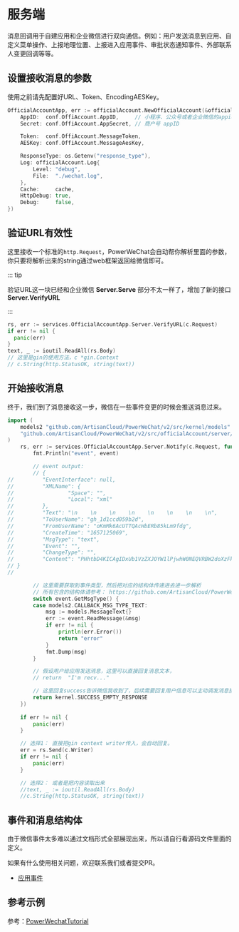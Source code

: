# 服务端

消息回调用于自建应用和企业微信进行双向通信。例如：用户发送消息到应用、自定义菜单操作、上报地理位置、上报进入应用事件、审批状态通知事件、外部联系人变更回调等等。

## 设置接收消息的参数

使用之前请先配置好URL、Token、EncodingAESKey。

``` go
OfficialAccountApp, err := officialAccount.NewOfficialAccount(&officialAccount.UserConfig{
	AppID:  conf.OffiAccount.AppID,     // 小程序、公众号或者企业微信的appid
	Secret: conf.OffiAccount.AppSecret, // 商户号 appID

	Token:  conf.OffiAccount.MessageToken,
	AESKey: conf.OffiAccount.MessageAesKey,

	ResponseType: os.Getenv("response_type"),
	Log: officialAccount.Log{
		Level: "debug",
		File:  "./wechat.log",
	},
	Cache:     cache,
	HttpDebug: true,
	Debug:     false,
})
```

## 验证URL有效性

这里接收一个标准的`http.Request`，PowerWeChat会自动帮你解析里面的参数，你只要将解析出来的string通过web框架返回给微信即可。

::: tip

验证URL这一块已经和企业微信 **Server.Serve** 部分不太一样了，增加了新的接口 **Server.VerifyURL**

:::

``` go
rs, err := services.OfficialAccountApp.Server.VerifyURL(c.Request)
if err != nil {
  panic(err)
}
text, _ := ioutil.ReadAll(rs.Body)
// 这里是gin的使用方法，c *gin.Context
// c.String(http.StatusOK, string(text))
```

## 开始接收消息

终于，我们到了消息接收这一步，微信在一些事件变更的时候会推送消息过来。

``` go
import (
	models2 "github.com/ArtisanCloud/PowerWeChat/v2/src/kernel/models"
	"github.com/ArtisanCloud/PowerWeChat/v2/src/officialAccount/server/handlers/models"
)
	rs, err := services.OfficialAccountApp.Server.Notify(c.Request, func(event contract.EventInterface) interface{} {
		fmt.Println("event", event)

		// event output:
		// {
//         "EventInterface": null,
//         "XMLName": {
//                 "Space": "",
//                 "Local": "xml"
//         },
//         "Text": "\n    \n    \n    \n    \n    \n    \n    \n",
//         "ToUserName": "gh_1d1ccd059b2d",
//         "FromUserName": "oKmMk6AcUTTQAcHbERb85kLm9fdg",
//         "CreateTime": "1657125069",
//         "MsgType": "text",
//         "Event": "",
//         "ChangeType": "",
//         "Content": "PHhtbD4KICAgIDxUb1VzZXJOYW1lPjwhW0NEQVRBW2doXzFkMWNjZDA1OWIyZF1dPjwvVG9Vc2VyTmFtZT4KICAgIDxGcm9tVXNlck5hbWU+PCFbQ0RBVEFbb0ttTWs2QWN// VVFRRQWNIYkVSYjg1a0xtOWZkZ11dPjwvRnJvbVVzZXJOYW1lPgogICAgPENyZWF0ZVRpbWU+MTY1NzEyNTA2OTwvQ3JlYXRlVGltZT4KICAgIDxNc2dUeXBlPjwhW0NEQVRBW3RleHRdXT// 48L01zZ1R5cGU+CiAgICA8Q29udGVudD48IVtDREFUQVsxMTExXV0+PC9Db250ZW50PgogICAgPE1zZ0lkPjIzNzI0MzI2OTAxOTgxMzg4PC9Nc2dJZD4KICAgIDxFbmNyeXB0PjwhW0NEQ// VRBW0pHbVFJUkNmMmN5UDM2UGs0U2F1bzMya2pjSjVQNG9hQldVRGJMSXhoRGpvZFpPbkliMDRCOFVweVVDb09kRGwvQnd0MW9XNVdPdDlFTFd1c3VpWlpacVloblVhYTFJU1h0aTJxcHlQ// QXlvK3pHNkE2YmR4akh0MG15R0JNVElrOGw2ZHJJM2RITEpBYWpEMW5BRFNxa0FwbW5rZXMwZzdDSXlrMk1KRzR3VUZnay9vMlN4TGcwbi9weE5tUUFYcUZuUndSSzlkZWJkZXZTSHdLZGM// veDhyNnQ4ZmJsMHZFWHY1RzlYT1FhclJUM0tzamlydkFVUS90eTIrYnlYMU51bEJmSHoxMFFrbnkyVnp5QmNRSW9ycXc1VjF0bFREQnZRQkYrc3pHcXVxeTJibDV2MFlBT09TZk9ZRDFJd1// FxWjlzYmdIQkc3bDNKaEJLbE1HY0dzS2VGTjVhdk9BRU1CQ0tiejc2MkFqWXN6VUdnMGl1RHVrQmtGdGRhVUdrQVpSeU12d2hMRzZsdFhNTHljSmxPSGgvTzFQUFVJVFdQcnNueTZxellRN// kk9XV0+PC9FbmNyeXB0Pgo8L3htbD4K"
// }
// 

		// 这里需要获取到事件类型，然后把对应的结构体传递进去进一步解析
		// 所有包含的结构体请参考： https://github.com/ArtisanCloud/PowerWeChat/v2/src/officialAccount/server/handlers/models
		switch event.GetMsgType() {
		case models2.CALLBACK_MSG_TYPE_TEXT:
			msg := models.MessageText{}
			err := event.ReadMessage(&msg)
			if err != nil {
				println(err.Error())
				return "error"
			}
			fmt.Dump(msg)
		}

		// 假设用户给应用发送消息，这里可以直接回复消息文本，
		// return  "I'm recv..."

		// 这里回复success告诉微信我收到了，后续需要回复用户信息可以主动调发消息接口
		return kernel.SUCCESS_EMPTY_RESPONSE
	})
	
	if err != nil {
		panic(err)
	}

	// 选择1： 直接把gin context writer传入，会自动回复。
	err = rs.Send(c.Writer)
	if err != nil {
		panic(err)
	}

	// 选择2： 或者是把内容读取出来
	//text, _ := ioutil.ReadAll(rs.Body)
	//c.String(http.StatusOK, string(text))
```


## 事件和消息结构体

由于微信事件太多难以通过文档形式全部展现出来，所以请自行看源码文件里面的定义。

如果有什么使用相关问题，欢迎联系我们或者提交PR。

* [应用事件](https://github.com/ArtisanCloud/PowerWeChat/blob/master/src/officialAccount/server/handlers/models/message.go)


## 参考示例

参考：[PowerWechatTutorial](https://github.com/ArtisanCloud/PowerWechatTutorial/blob/master/controllers/official-account/server.go)